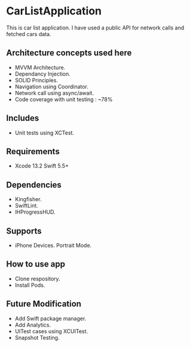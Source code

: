# CarListApplication
This is car list application. I have used a public API for network calls and fetched cars data.

## Architecture concepts used here

- MVVM Architecture.
- Dependancy Injection.
- SOLID Principles.
- Navigation using Coordinator.
- Network call using async/await.
- Code coverage with unit testing : ~78%

## Includes

- Unit tests using XCTest.

## Requirements

- Xcode 13.2 Swift 5.5+

## Dependencies

- Kingfisher.
- SwiftLint.
- IHProgressHUD.

## Supports

- iPhone Devices. Portrait Mode.

## How to use app

- Clone respository.
- Install Pods.

## Future Modification

- Add Swift package manager.
- Add Analytics.
- UITest cases using XCUITest.
- Snapshot Testing.

